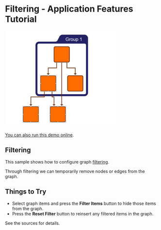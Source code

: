# Filtering - Application Features Tutorial

<img src="../../resources/image/tutorial3step9.png" alt="demo-thumbnail" height="320"/>

[You can also run this demo online](https://live.yworks.com/demos/03-tutorial-application-features/filtering/index.html).

## Filtering

This sample shows how to configure graph [filtering](https://docs.yworks.com/yfileshtml/#/dguide/filtering).

Through filtering we can temporarily remove nodes or edges from the graph.

## Things to Try

- Select graph items and press the **Filter Items** button to hide those items from the graph.
- Press the **Reset Filter** button to reinsert any filtered items in the graph.

See the sources for details.
